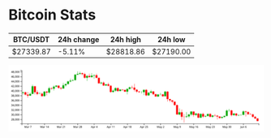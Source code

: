 # Bitcoin Stats

BTC/USDT|24h change|24h high|24h low|
|---|---|---|---|
|$27339.87|-5.11%|$28818.86|$27190.00|

<img src="./chart.svg">
